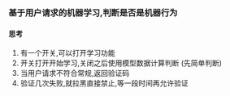 ### 基于用户请求的机器学习,判断是否是机器行为

#### 思考
1. 有一个开关,可以打开学习功能
2. 开关打开开始学习,关闭之后使用模型数据计算判断 (先简单判断)
3. 当用户请求不符合常规,返回验证码
4. 验证几次失败,就拉黑直接禁止,等一段时间再允许验证
